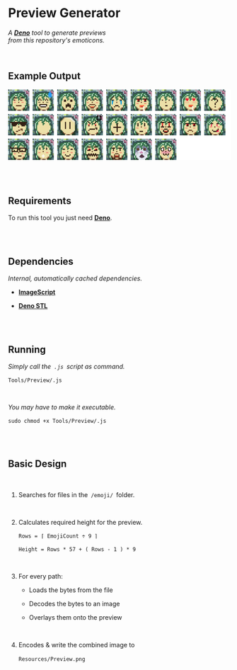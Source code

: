 
# Preview Generator

*A **[Deno]** tool to generate previews* <br>
*from this repository's emoticons.*

<br>

## Example Output

![Preview]

<br>
<br>

## Requirements

To run this tool you just need **[Deno]**.

<br>
<br>

## Dependencies

*Internal, automatically cached dependencies.*

-   **[ImageScript]**

-   **[Deno STL]**

<br>
<br>

## Running

*Simply call the  `.js`  script as command.*

```Shell
Tools/Preview/.js
```

<br>

*You may have to make it executable.*

```Shell
sudo chmod +x Tools/Preview/.js
```

<br>
<br>

## Basic Design

<br>

1.  Searches for files in the  `/emoji/`  folder.

    <br>

2.  Calculates required height for the preview.

    ```
    Rows = ⌈ EmojiCount ÷ 9 ⌉
    ```
    
    ```
    Height = Rows * 57 + ( Rows - 1 ) * 9
    ```
    
    <br>
    
3.  For every path:

    -   Loads the bytes from the file
    
    -   Decodes the bytes to an image
    
    -   Overlays them onto the preview
    
    <br>
    
4.  Encodes & write the combined image to

    `Resources/Preview.png`

<br>


<!----------------------------------------------------------------------------->

[ImageScript]: https://deno.land/x/imagescript
[Deno STL]: https://deno.land/std
[Deno]: https://deno.land/

[Preview]: ../../Resources/Preview.png